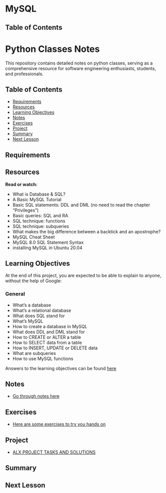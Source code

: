 # MySQL

## Table of Contents

# Python Classes Notes

This repository contains detailed notes on python classes, serving as a comprehensive resource for software engineering enthusiasts, students, and professionals.

## Table of Contents
+ [Requirements](#requirements)
+ [Resources](#resources)
+ [Learning Objectives](#learning-objectives)
+ [Notes](#Notes)
+ [Exercises](#exercises)
+ [Project](#project)
+ [Summary](#summary)
+ [Next Lesson](#next-lesson)

## Requirements

## Resources
**Read or watch:**  
  
- What is Database & SQL?
- A Basic MySQL Tutorial
- Basic SQL statements: DDL and DML (no need to read the chapter “Privileges”)
- Basic queries: SQL and RA
- SQL technique: functions
- SQL technique: subqueries
- What makes the big difference between a backtick and an apostrophe?
- MySQL Cheat Sheet
- MySQL 8.0 SQL Statement Syntax
- installing MySQL in Ubuntu 20.04

## Learning Objectives
At the end of this project, you are expected to be able to explain to anyone, without the help of Google:

### General

- What’s a database
- What’s a relational database
- What does SQL stand for
- What’s MySQL
- How to create a database in MySQL
- What does DDL and DML stand for
- How to CREATE or ALTER a table
- How to SELECT data from a table
- How to INSERT, UPDATE or DELETE data
- What are subqueries
- How to use MySQL functions

Answers to the learning objectives can be found [here](./learning_objectives.md)

## Notes
+ [Go through notes here](./notes.md)

## Exercises
+ [Here are some exercises to try you hands on](./exercises.md)

## Project
+ [ALX PROJECT TASKS AND SOLUTIONS](./projects.md)

## Summary

## Next Lesson
[]()
